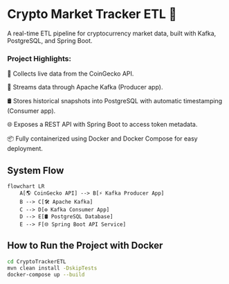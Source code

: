 # Crypto Market Tracker ETL 🚀

A real-time ETL pipeline for cryptocurrency market data, built with Kafka, PostgreSQL, and Spring Boot.


### Project Highlights:

🔄 Collects live data from the CoinGecko API.

📨 Streams data through Apache Kafka (Producer app).

🛢️ Stores historical snapshots into PostgreSQL with automatic timestamping (Consumer app).

🌐 Exposes a REST API with Spring Boot to access token metadata.

📦 Fully containerized using Docker and Docker Compose for easy deployment.


## System Flow

```mermaid
flowchart LR
    A[🌎 CoinGecko API] --> B[⚡ Kafka Producer App]
    B --> C[🛠️ Apache Kafka]
    C --> D[⚙️ Kafka Consumer App]
    D --> E[🛢️ PostgreSQL Database]
    E --> F[🌐 Spring Boot API Service]
```


## How to Run the Project with Docker

```bash
cd CryptoTrackerETL
mvn clean install -DskipTests
docker-compose up --build
```